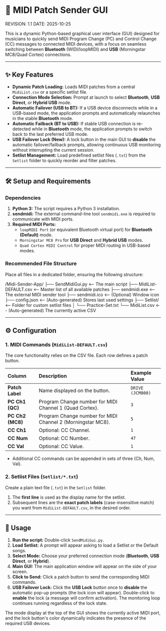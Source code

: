 # 🚀 MIDI Patch Sender GUI

REVISION: 1.1
DATE:     2025-10-25

This is a dynamic Python-based graphical user interface (GUI) designed for musicians to quickly send MIDI Program Change (PC) and Control Change (CC) messages to connected MIDI devices, with a focus on seamless switching between **Bluetooth** (WIDI/loopMIDI) and **USB** (Morningstar MC8/Quad Cortex) connections.

---

## ✨ Key Features

* **Dynamic Patch Loading:** Loads MIDI patches from a central `MidiList.csv` or a specific setlist file.
* **Connection Mode Selection:** Prompt at launch to select **Bluetooth**, **USB Direct**, or **Hybrid USB** mode.
* **Automatic Failover (USB to BT):** If a USB device disconnects while in a USB-based mode, the application prompts and automatically relaunches in the stable **Bluetooth** mode.
* **Automatic Failback (BT to USB):** If stable USB connection is re-detected while in **Bluetooth** mode, the application prompts to switch back to the last preferred USB mode.
* **USB Failover Lock (New):** A lock button in the main GUI to **disable** the automatic failover/failback prompts, allowing continuous USB monitoring without interrupting the current session.
* **Setlist Management:** Load predefined setlist files (`.txt`) from the `Setlist` folder to quickly reorder and filter patches.

---

## 🛠️ Setup and Requirements

### Dependencies

1.  **Python 3:** The script requires a Python 3 installation.
2.  **sendmidi:** The external command-line tool `sendmidi.exe` is required to communicate with MIDI ports.
3.  **Required MIDI Ports:**
    * `loopMIDI Port` (or equivalent Bluetooth virtual port) for **Bluetooth (Default)** mode.
    * `Morningstar MC8 Pro` for **USB Direct** and **Hybrid USB** modes.
    * `Quad Cortex MIDI Control` for proper MIDI routing in USB-based modes.

### Recommended File Structure

Place all files in a dedicated folder, ensuring the following structure:

/Midi-Sender-App/
├── SendMidiGui.py        <-- The main script
├── MidiList-DEFAULT.csv  <-- Master list of all available patches
├── sendmidi.exe          <-- The external MIDI sender tool
├── sendmidi.ico          <-- (Optional) Window icon
├── config.json           <-- (Auto-generated) Stores last used settings
├── Setlist/              <-- Folder for custom setlist files
│   └── Practice-Set.txt
└── MidiList.csv          <-- (Auto-generated) The currently active CSV

---

## ⚙️ Configuration

### 1. MIDI Commands (`MidiList-DEFAULT.csv`)

The core functionality relies on the CSV file. Each row defines a patch button.

| Column | Description | Example Value |
| :--- | :--- | :--- |
| **Patch Label** | Name displayed on the button. | `DRIVE (JCM800)` |
| **PC Ch1 (QC)** | Program Change number for MIDI Channel 1 (Quad Cortex). | `3` |
| **PC Ch2 (MC8)** | Program Change number for MIDI Channel 2 (Morningstar MC8). | `5` |
| **CC Ch1** | Optional: CC Channel. | `1` |
| **CC Num** | Optional: CC Number. | `47` |
| **CC Val** | Optional: CC Value. | `1` |

* Additional CC commands can be appended in sets of three (Ch, Num, Val).

### 2. Setlist Files (`Setlist/*.txt`)

Create a plain text file (`.txt`) in the `Setlist` folder.

1.  The **first line** is used as the display name for the setlist.
2.  Subsequent lines are the **exact patch labels** (case-insensitive match) you want from `MidiList-DEFAULT.csv`, in the desired order.

---

## 🏃 Usage

1.  **Run the script:** Double-click `SendMidiGui.py`.
2.  **Load Setlist:** A prompt will appear asking to load a Setlist or the Default songs.
3.  **Select Mode:** Choose your preferred connection mode (**Bluetooth**, **USB Direct**, or **Hybrid**).
4.  **Main GUI:** The main application window will appear on the side of your screen.
5.  **Click to Send:** Click a patch button to send the corresponding MIDI commands.
6.  **USB Failover Lock:** Click the **USB Lock** button once to **disable** the automatic pop-up prompts (the lock icon will appear). Double-click to **enable** the lock (a message will confirm activation). The monitoring loop continues running regardless of the lock state.

The mode display at the top of the GUI shows the currently active MIDI port, and the lock button's color dynamically indicates the presence of the required USB devices.
